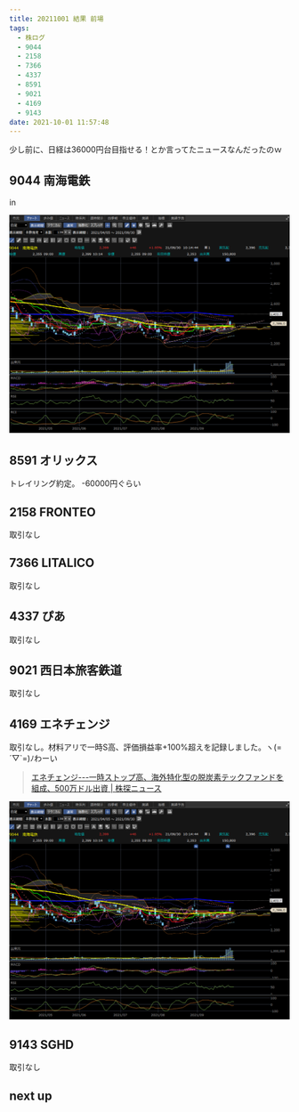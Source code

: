 ```yaml
---
title: 20211001 結果 前場
tags:
  - 株ログ
  - 9044
  - 2158
  - 7366
  - 4337
  - 8591
  - 9021
  - 4169
  - 9143
date: 2021-10-01 11:57:48
---
```



少し前に、日経は36000円台目指せる！とか言ってたニュースなんだったのｗ

## 9044 南海電鉄

in

![i](/kab/img/20210930001.png)

## 8591 オリックス

トレイリング約定。 -60000円ぐらい

## 2158 FRONTEO

取引なし

## 7366 LITALICO

取引なし

## 4337 ぴあ

取引なし

## 9021 西日本旅客鉄道

取引なし

## 4169 エネチェンジ

取引なし。材料アリで一時S高、評価損益率+100%超えを記録しました。ヽ(=´▽`=)ﾉわーい

> [エネチェンジ---一時ストップ高、海外特化型の脱炭素テックファンドを組成、500万ドル出資 | 株探ニュース](https://kabutan.jp/stock/news?code=4169&b=n202110010370)

![i](/kab/img/20210930001.png)

## 9143 SGHD

取引なし

## next up

